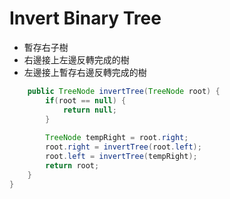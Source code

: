 # Invert Binary Tree

- 暫存右子樹
- 右邊接上左邊反轉完成的樹
- 左邊接上暫存右邊反轉完成的樹
```java
    public TreeNode invertTree(TreeNode root) {
        if(root == null) {
            return null;
        }
        
        TreeNode tempRight = root.right;
        root.right = invertTree(root.left);
        root.left = invertTree(tempRight);
        return root;
    }
}
```